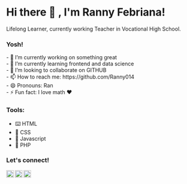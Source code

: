 # <strong>Hi there :wave: , I'm Ranny Febriana!</strong>
Lifelong Learner, currently working Teacher in Vocational High School.

### <summary><strong>Yosh!</strong></summary>
<p>
<!--     - :keyboard: I’m currently learning Data Analytics. </br>
    - :speech_balloon: Ask me about anything.</br>
    - :mailbox: How to reach me: <a href="mailto:youremail@gmail.com">Email me!</a>  </br>
    - :cloud: Pronouns: She/Her. </br>
    - :game_die: Drawing and writing are part of me. </br> -->
- 🔭 I’m currently working on something great <br/>
- 🌱 I’m currently learning frontend and data science <br/>
- 👯 I’m looking to collaborate on GITHUB <br/>
- 📫 How to reach me: https://github.com/Ranny014 <br/>
- 😄 Pronouns: Ran <br/>
- ⚡ Fun fact: I love math ❤ <br/>
<p>


### <summary><strong>Tools:</strong></summary>
  <ul>
    <li> ⌨️ HTML</li>
    <li> 🌳 CSS</li>
    <li> 🐛 Javascript</li>
    <li> 🎲 PHP</li>
  </ul> 
 
### <summary><strong>Let's connect!</strong></summary>
<a href="https://www.linkedin.com/in/ranny-febriana-076321117/">
  <img align="left" alt="Goo's Twitter" width="20px" src="https://simpleicons.now.sh/linkedin/495f7e" />
</a>
<a hreF="https://www.instagram.com/ranny_f02/">
  <img align="left" alt="Goo's Instagram" width="20px" src="https://simpleicons.now.sh/instagram/495f7e" />
</a>
<a href="https://www.youtube.com/channel/UCJwkzUm8_AjHptEL8QTEcEg">
  <img align="left" alt="Goo's Blog" width="20px" src="https://simpleicons.now.sh/youtube/495f7e" />
</a>
